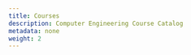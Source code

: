 ```yaml
---
title: Courses
description: Computer Engineering Course Catalog
metadata: none
weight: 2
---
```

